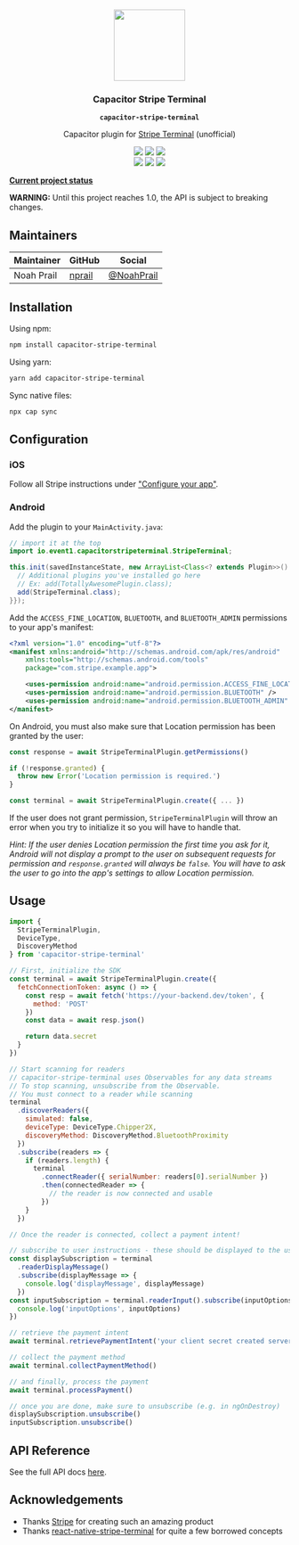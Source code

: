 <p align="center"><br><img src="https://user-images.githubusercontent.com/236501/85893648-1c92e880-b7a8-11ea-926d-95355b8175c7.png" width="128" height="128" /></p>
<h3 align="center">Capacitor Stripe Terminal</h3>
<p align="center"><strong><code>capacitor-stripe-terminal</code></strong></p>
<p align="center">
  Capacitor plugin for <a href="https://stripe.com/terminal">Stripe Terminal</a> (unofficial)
</p>

<p align="center">
  <img src="https://img.shields.io/maintenance/yes/2020?style=flat-square" />
  <a href="https://github.com/eventonehq/capacitor-stripe-terminal/actions?query=workflow%3A%22Release%22"><img src="https://img.shields.io/github/workflow/status/eventonehq/capacitor-stripe-terminal/Release?style=flat-square" /></a>
  <a href="https://www.npmjs.com/package/capacitor-stripe-terminal"><img src="https://img.shields.io/npm/l/capacitor-stripe-terminal?style=flat-square" /></a>
<br>
  <a href="https://www.npmjs.com/package/capacitor-stripe-terminal"><img src="https://img.shields.io/npm/dw/capacitor-stripe-terminal?style=flat-square" /></a>
  <a href="https://www.npmjs.com/package/capacitor-stripe-terminal"><img src="https://img.shields.io/npm/v/capacitor-stripe-terminal?style=flat-square" /></a>
<!-- ALL-CONTRIBUTORS-BADGE:START - Do not remove or modify this section -->
<a href="#contributors-"><img src="https://img.shields.io/badge/all%20contributors-0-orange?style=flat-square" /></a>
<!-- ALL-CONTRIBUTORS-BADGE:END -->
</p>

**[Current project status](https://github.com/eventOneHQ/capacitor-stripe-terminal/issues/2)**

**WARNING:** Until this project reaches 1.0, the API is subject to breaking changes.

## Maintainers

| Maintainer | GitHub                              | Social                                      |
| ---------- | ----------------------------------- | ------------------------------------------- |
| Noah Prail | [nprail](https://github.com/nprail) | [@NoahPrail](https://twitter.com/NoahPrail) |

## Installation

Using npm:

```bash
npm install capacitor-stripe-terminal
```

Using yarn:

```bash
yarn add capacitor-stripe-terminal
```

Sync native files:

```bash
npx cap sync
```

## Configuration

### iOS

Follow all Stripe instructions under ["Configure your app"](https://stripe.com/docs/terminal/sdk/ios#configure).

### Android

Add the plugin to your `MainActivity.java`:

```java
// import it at the top
import io.event1.capacitorstripeterminal.StripeTerminal;

this.init(savedInstanceState, new ArrayList<Class<? extends Plugin>>() {{
  // Additional plugins you've installed go here
  // Ex: add(TotallyAwesomePlugin.class);
  add(StripeTerminal.class);
}});
```

Add the `ACCESS_FINE_LOCATION`, `BLUETOOTH`, and `BLUETOOTH_ADMIN` permissions to your app's manifest:

```xml
<?xml version="1.0" encoding="utf-8"?>
<manifest xmlns:android="http://schemas.android.com/apk/res/android"
    xmlns:tools="http://schemas.android.com/tools"
    package="com.stripe.example.app">

    <uses-permission android:name="android.permission.ACCESS_FINE_LOCATION" />
    <uses-permission android:name="android.permission.BLUETOOTH" />
    <uses-permission android:name="android.permission.BLUETOOTH_ADMIN" />
</manifest>
```

On Android, you must also make sure that Location permission has been granted by the user:

```javascript
const response = await StripeTerminalPlugin.getPermissions()

if (!response.granted) {
  throw new Error('Location permission is required.')
}

const terminal = await StripeTerminalPlugin.create({ ... })
```

If the user does not grant permission, `StripeTerminalPlugin` will throw an error when you try to initialize it so you will have to handle that.

_Hint: If the user denies Location permission the first time you ask for it, Android will not display a prompt to the user on subsequent requests for permission and `response.granted` will always be `false`. You will have to ask the user to go into the app's settings to allow Location permission._

## Usage

```javascript
import {
  StripeTerminalPlugin,
  DeviceType,
  DiscoveryMethod
} from 'capacitor-stripe-terminal'

// First, initialize the SDK
const terminal = await StripeTerminalPlugin.create({
  fetchConnectionToken: async () => {
    const resp = await fetch('https://your-backend.dev/token', {
      method: 'POST'
    })
    const data = await resp.json()

    return data.secret
  }
})

// Start scanning for readers
// capacitor-stripe-terminal uses Observables for any data streams
// To stop scanning, unsubscribe from the Observable.
// You must connect to a reader while scanning
terminal
  .discoverReaders({
    simulated: false,
    deviceType: DeviceType.Chipper2X,
    discoveryMethod: DiscoveryMethod.BluetoothProximity
  })
  .subscribe(readers => {
    if (readers.length) {
      terminal
        .connectReader({ serialNumber: readers[0].serialNumber })
        .then(connectedReader => {
          // the reader is now connected and usable
        })
    }
  })

// Once the reader is connected, collect a payment intent!

// subscribe to user instructions - these should be displayed to the user
const displaySubscription = terminal
  .readerDisplayMessage()
  .subscribe(displayMessage => {
    console.log('displayMessage', displayMessage)
  })
const inputSubscription = terminal.readerInput().subscribe(inputOptions => {
  console.log('inputOptions', inputOptions)
})

// retrieve the payment intent
await terminal.retrievePaymentIntent('your client secret created server side')

// collect the payment method
await terminal.collectPaymentMethod()

// and finally, process the payment
await terminal.processPayment()

// once you are done, make sure to unsubscribe (e.g. in ngOnDestroy)
displaySubscription.unsubscribe()
inputSubscription.unsubscribe()
```

## API Reference

See the full API docs [here](https://oss.eventone.page/capacitor-stripe-terminal).

## Acknowledgements

- Thanks [Stripe](https://stripe.com/terminal) for creating such an amazing product
- Thanks [react-native-stripe-terminal](https://github.com/theopolisme/react-native-stripe-terminal) for quite a few borrowed concepts
